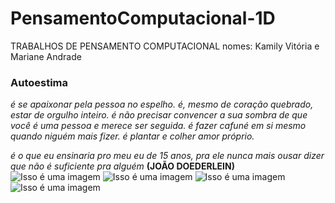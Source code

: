 # PensamentoComputacional-1D
TRABALHOS DE PENSAMENTO COMPUTACIONAL
nomes: Kamily Vitória e Mariane Andrade 
### Autoestima 
*é se apaixonar pela pessoa no espelho. é,
mesmo de coração quebrado, estar de
orgulho inteiro. é não precisar convencer
a sua sombra de que você é uma pessoa
e merece ser seguida. é fazer cafuné em 
si mesmo quando niguém mais fizer. é
plantar e colher amor próprio.*

*é o que eu ensinaria pro meu eu de 
15 anos, pra ele nunca mais ousar
dizer que não é suficiente pra alguém* **(JOÃO DOEDERLEIN)**
![Isso é uma imagem](https://i.pinimg.com/236x/0c/7a/76/0c7a7617d86f4ea301fbefebd1aaee97.jpg)
![Isso é uma imagem](https://i.pinimg.com/236x/45/f9/b3/45f9b39c098e80bbc2e45b1fda55a5a9.jpg)
![Isso é uma imagem](https://i.pinimg.com/236x/9f/71/7f/9f717fc559b93e52940515845ea659aa.jpg)
![Isso é uma imagem](https://i.pinimg.com/236x/d1/e3/da/d1e3dafb41047e2ebdbf3930c19d2152.jpg)
